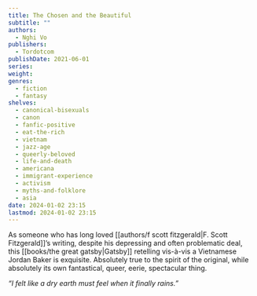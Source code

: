 ```yaml
---
title: The Chosen and the Beautiful
subtitle: ""
authors:
  - Nghi Vo
publishers:
  - Tordotcom
publishDate: 2021-06-01
series: 
weight: 
genres:
  - fiction
  - fantasy
shelves:
  - canonical-bisexuals
  - canon
  - fanfic-positive
  - eat-the-rich
  - vietnam
  - jazz-age
  - queerly-beloved
  - life-and-death
  - americana
  - immigrant-experience
  - activism
  - myths-and-folklore
  - asia
date: 2024-01-02 23:15
lastmod: 2024-01-02 23:15
---
```

As someone who has long loved [[authors/f scott fitzgerald|F. Scott Fitzgerald]]’s writing, despite his depressing and often problematic deal, this [[books/the great gatsby|Gatsby]] retelling vis-à-vis a Vietnamese Jordan Baker is exquisite. Absolutely true to the spirit of the original, while absolutely its own fantastical, queer, eerie, spectacular thing.
  
_“I felt like a dry earth must feel when it finally rains.”_